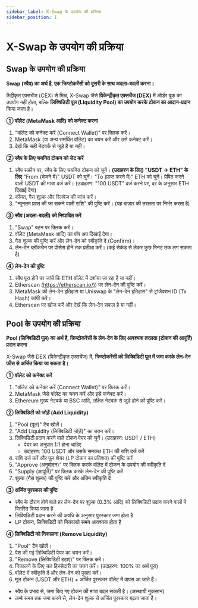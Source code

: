 ```yaml
---
sidebar_label: X-Swap के उपयोग की प्रक्रिया
sidebar_position: 1
---
```


# X-Swap के उपयोग की प्रक्रिया

## Swap के उपयोग की प्रक्रिया

**Swap (स्वैप) का अर्थ है, एक क्रिप्टोकरेंसी को दूसरी के साथ अदला-बदली करना।**

केंद्रीकृत एक्सचेंज (CEX) से भिन्न, X-Swap जैसे **विकेन्द्रीकृत एक्सचेंज (DEX)** में ऑर्डर बुक का उपयोग नहीं होता, बल्कि **लिक्विडिटी पूल (Liquidity Pool) का उपयोग करके टोकन का आदान-प्रदान** किया जाता है।

**① वॉलेट (MetaMask आदि) को कनेक्ट करना**

1. "वॉलेट को कनेक्ट करें (Connect Wallet)" पर क्लिक करें।
2. MetaMask (या अन्य समर्थित वॉलेट) का चयन करें और उसे कनेक्ट करें।
3. देखें कि सही नेटवर्क से जुड़े हैं या नहीं।

**② स्वैप के लिए चयनित टोकन को सेट करें**

1. स्वैप स्क्रीन पर, स्वैप के लिए चयनित टोकन को चुनें।
**(उदाहरण के लिए) "USDT → ETH" के लिए**
"From (भेजने में)" USDT को चुनें।
"To (प्राप्त करने में)" ETH को चुनें। प्रेषित करने वाली USDT की मात्रा दर्ज करें।
(उदाहरण: "100 USDT" दर्ज करने पर, दर के अनुसार ETH दिखाई देगा)
2. कीमत, गैस शुल्क और स्लिपेज की जांच करें।
3. "न्यूनतम प्राप्त की जा सकने वाली राशि" की पुष्टि करें। (यह बाज़ार की तरलता पर निर्भर करता है)

**③ स्वैप (अदला-बदली) को निष्पादित करें**

1. "Swap" बटन पर क्लिक करें।
2. वॉलेट (MetaMask आदि) का पॉप अप दिखाई देगा।
3. गैस शुल्क की पुष्टि करें और लेन-देन को स्वीकृति दें (Confirm)।
4. लेन-देन ब्लॉकचेन पर प्रोसेस होने तक प्रतीक्षा करें। (कई सेकंड से लेकर कुछ मिनट तक लग सकता है)

**④ लेन-देन की पुष्टि**

1. स्वैप पूरा होने पर जांचें कि ETH वॉलेट में दर्शाया जा रहा है या नहीं।
2. Etherscan ([https://etherscan.io/)](https://etherscan.io/)) पर लेन-देन की पुष्टि करें।
3. MetaMask की लेन-देन इतिहास या Uniswap के "लेन-देन इतिहास" से ट्रांजैक्शन ID (Tx Hash) कॉपी करें।
4. Etherscan पर खोज करें और देखें कि लेन-देन सफल है या नहीं।


## Pool के उपयोग की प्रक्रिया

**Pool (लिक्विडिटी पूल) का अर्थ है, क्रिप्टोकरेंसी के लेन-देन के लिए आवश्यक तरलता (टोकन की आपूर्ति) प्रदान करना**

X-Swap जैसे DEX (विकेन्द्रीकृत एक्सचेंज) में, **क्रिप्टोकरेंसी को लिक्विडिटी पूल में जमा करके लेन-देन फीस से अर्जित किया जा सकता है।**

**① वॉलेट को कनेक्ट करें**

1. "वॉलेट को कनेक्ट करें (Connect Wallet)" पर क्लिक करें।
2. MetaMask जैसे वॉलेट का चयन करें और इसे कनेक्ट करें।
3. Ethereum मुख्य नेटवर्क या BSC आदि, लक्षित नेटवर्क से जुड़े होने की पुष्टि करें।

**② लिक्विडिटी को जोड़ें (Add Liquidity)**

1. "Pool (पूल)" टैब खोलें।
2. "Add Liquidity (लिक्विडिटी जोड़ें)" का चयन करें।
3. लिक्विडिटी प्रदान करने वाले टोकन पेयर को चुनें। (उदाहरण: USDT / ETH)
    - पेयर का अनुपात 1:1 होना चाहिए
    - उदाहरण: 100 USDT और उसके समकक्ष ETH की राशि दर्ज करें
4. राशि दर्ज करें और पूल शेयर (LP टोकन का प्रतिशत) की पुष्टि करें
5. "Approve (अनुमोदन)" पर क्लिक करके वॉलेट में टोकन के उपयोग की स्वीकृति दें
6. "Supply (आपूर्ति)" पर क्लिक करके लेन-देन की पुष्टि करें
7. शुल्क (गैस शुल्क) की पुष्टि करें और अंतिम स्वीकृति दें

**③ अर्जित पुरस्कार की पुष्टि**

- स्वैप के दौरान होने वाले हर लेन-देन पर शुल्क (0.3% आदि) को लिक्विडिटी प्रदान करने वालों में वितरित किया जाता है
- लिक्विडिटी प्रदान करने की अवधि के अनुसार पुरस्कार जमा होता है
- LP टोकन, लिक्विडिटी को निकालते समय आवश्यक होता है

**④ लिक्विडिटी को निकालना (Remove Liquidity)**

1. "Pool" टैब खोलें।
2. पेश की गई लिक्विडिटी पेयर का चयन करें।
3. "Remove (लिक्विडिटी हटाएं)" पर क्लिक करें।
4. निकालने के लिए चल हिस्सेदारी का चयन करें। (उदाहरण: 100% का अर्थ पूरा)
5. वॉलेट में स्वीकृति दें और लेन-देन को पुख्ता करें।
6. मूल टोकन (USDT और ETH) + अर्जित पुरस्कार वॉलेट में वापस आ जाते हैं।

- स्वैप के प्रभाव से, जमा किए गए टोकन की मात्रा बदल सकती है। (अस्थायी नुकसान)
- लम्बे समय तक जमा करने से, लेन-देन शुल्क से अर्जित पुरस्कार बढ़ता जाता है।
